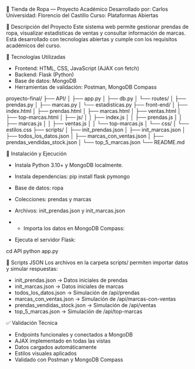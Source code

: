 🧵 Tienda de Ropa — Proyecto Académico
Desarrollado por: Carlos
Universidad: Florencio del Castillo
Curso: Plataformas Abiertas



📌 Descripción del Proyecto
Este sistema web permite gestionar prendas de ropa, visualizar estadísticas de ventas y consultar información de marcas. Está desarrollado con tecnologías abiertas y cumple con los requisitos académicos del curso.


🧰 Tecnologías Utilizadas
- Frontend: HTML, CSS, JavaScript (AJAX con fetch)
- Backend: Flask (Python)
- Base de datos: MongoDB
- Herramientas de validación: Postman, MongoDB Compass


proyecto-final/
├── API/
│   ├── app.py
│   ├── db.py
│   └── routes/
│       ├── prendas.py
│       ├── marcas.py
│       └── estadisticas.py
├── front-end/
│   ├── index.html
│   ├── prendas.html
│   ├── marcas.html
│   ├── ventas.html
│   ├── top-marcas.html
│   ├── js/
│   │   ├── index.js
│   │   ├── prendas.js
│   │   ├── marcas.js
│   │   ├── ventas.js
│   │   └── top-marcas.js
│   └── css/
│       └── estilos.css
├── scripts/
│   ├── init_prendas.json
│   ├── init_marcas.json
│   ├── todos_los_datos.json
│   ├── marcas_con_ventas.json
│   ├── prendas_vendidas_stock.json
│   └── top_5_marcas.json
└── README.md


🚀 Instalación y Ejecución
- Instala Python 3.10+ y MongoDB localmente.

- Instala dependencias:
pip install flask pymongo



- Base de datos: ropa
- Colecciones: prendas y marcas
- Archivos: init_prendas.json y init_marcas.json
- - Importa los datos en MongoDB Compass:




- Ejecuta el servidor Flask:

cd API
python app.py



📁 Scripts JSON
Los archivos en la carpeta scripts/ permiten importar datos y simular respuestas:
- init_prendas.json → Datos iniciales de prendas
- init_marcas.json → Datos iniciales de marcas
- todos_los_datos.json → Simulación de /api/prendas
- marcas_con_ventas.json → Simulación de /api/marcas-con-ventas
- prendas_vendidas_stock.json → Simulación de /api/ventas
- top_5_marcas.json → Simulación de /api/top-marcas

✅ Validación Técnica
- Endpoints funcionales y conectados a MongoDB
- AJAX implementado en todas las vistas
- Datos cargados automáticamente
- Estilos visuales aplicados
- Validado con Postman y MongoDB Compass





